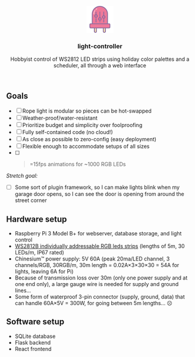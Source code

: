 <p align="center">
  <a href="https://github.com/acshef/light-controller/">
    <img src="logo.svg" alt="light-controller logo" width=72 height=72>
  </a>

  <h3 align="center">light-controller</h3>

  <p align="center">
    Hobbyist control of WS2812 LED strips using holiday color palettes and a scheduler, all through a web interface
  </p>
</p>

<br>

## Goals
- [ ] Rope light is modular so pieces can be hot-swapped
- [ ] Weather-proof/water-resistant
- [ ] Prioritize budget and simplicity over foolproofing
- [ ] Fully self-contained code (no cloud!)
- [ ] As close as possible to zero-config (easy deployment)
- [ ] Flexible enough to accommodate setups of all sizes
- [ ] >=15fps animations for ~1000 RGB LEDs

*Stretch goal:*
- [ ] Some sort of plugin framework, so I can make lights blink when my garage door opens, so I can see the door is opening from around the street corner

## Hardware setup
- Raspberry Pi 3 Model B+ for webserver, database storage, and light control
- [WS2812B individually addressable RGB leds strips](https://www.amazon.com/dp/B014QZNC1S/) (lengths of 5m, 30 LEDs/m, IP67 rated)
- Chinesium™ power supply: 5V 60A (peak 20ma/LED channel, 3 channels/RGB, 30RGB/m, 30m length = 0.02A×3×30×30 = 54A for lights, leaving 6A for Pi)
- Because of transmission loss over 30m (only one power supply and at one end only), a large gauge wire is needed for supply and ground lines...
- Some form of waterproof 3-pin connector (supply, ground, data) that can handle 60A×5V = 300W, for going between 5m lengths... ☹

## Software setup
- SQLite database
- Flask backend
- React frontend
